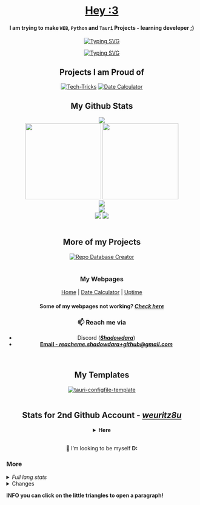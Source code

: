<!-- Sorry for writing this in HTML!

written by Shadowdara
https://github.com/shadowdara/shadowdara

This is the README.md file for my personal Github profile

-->


<div align="center">


<!-- Introduction Text -->

<h1><a href="https://tenor.com/view/girlkisser-gif-954928936650434423">Hey :3<a></h1>

<h4>I am trying to make <code>WEB</code>, <code>Python</code> and <code>Tauri</code> Projects - learning develeper ;)</h4>


<!-- Typing SVGs -->

<a href="https://git.io/typing-svg"><img src="https://readme-typing-svg.herokuapp.com?font=Fira+Code&size=35&pause=1000&color=9745F5&center=true&vCenter=true&random=true&width=435&lines=Always+eepy;Need+to+sleep+!!" alt="Typing SVG" /></a>

<a href="https://git.io/typing-svg"><img src="https://readme-typing-svg.herokuapp.com?font=Fira+Code&size=25&pause=1000&color=9745F5&center=true&vCenter=true&random=true&width=435&lines=creating+messed+up!+code;mastering+the+chaos!" alt="Typing SVG" /></a>

<!--
https://readme-typing-svg.herokuapp.com/demo/?size=35&color=9745F5&center=true&vCenter=true&random=true&lines=Always+eepy+!!!;Need+to+sleep+!!!
-->


<!-- My Showcase Projects -->

<h2>Projects I am Proud of</h2>
<div>
  <!-- Tech-Tricks --> <a href="https://github.com/weuritz8u/Tech-Tricks"><img src="https://github-readme-stats.vercel.app/api/pin/?username=shadowdara&theme=midnight-purple&repo=Tech-Tricks" alt="Tech-Tricks"></a>
  <!-- Date Calculator --> <a href="https://github.com/weuritz8u/date-calculator"><img src="https://github-readme-stats.vercel.app/api/pin/?username=shadowdara&theme=midnight-purple&repo=date-calculator" alt="Date Calculator"></a>
</div>


<!-- My Github Stats -->

<h2>My Github Stats</h2>

<img src="https://repo-database-creator.vercel.app/api/svg/repo_count?user=shadowdara">
<br>
<img height=200 src="https://github-readme-stats.vercel.app/api?username=Shadowdara&theme=midnight-purple&show_icons=true">
<img height=200 src="https://github-readme-stats.vercel.app/api/top-langs/?username=Shadowdara&layout=compact&theme=midnight-purple&langs_count=8&hide=markdown,ini">
<br>
<img src="https://github-readme-streak-stats.herokuapp.com/?user=shadowdara&theme=midnight-purple">
<br>

<picture>
  <source
    srcset="https://github-readme-activity-graph.vercel.app/graph?username=shadowdara&bg_color=000000&color=9745f5&line=9745f5&point=FFFFFF"
    media="(prefers-color-scheme: dark)"
  />
  <source
    srcset="https://github-readme-activity-graph.vercel.app/graph?username=shadowdara&bg_color=FFE1FA&color=B20097&line=FF00D8&point=B20097"
    media="(prefers-color-scheme: light), (prefers-color-scheme: no-preference)"
  />
  <img src="https://github-readme-activity-graph.vercel.app/graph?username=shadowdara&bg_color=000000&color=9745f5&line=9745f5&point=FFFFFF" />
</picture>

<br>
<img src="https://github-profile-trophy.vercel.app/?username=shadowdara&theme=algolia&margin-w=15&margin-h=15">
<img src="https://hits.sh/github.com/shadowdara/shadowdara.svg?style=for-the-badge&label=Profile%20Views&color=white&labelColor=black&logo=github">
<br><br>


<!-- Good Project List -->

<h2>More of my Projects</h2>
<div>
  <!-- Repo Database Creator --> <a href="https://github.com/ShadowDara/repo-database-creator"><img src="https://github-readme-stats.vercel.app/api/pin/?username=shadowdara&theme=midnight-purple&repo=repo-database-creator" alt="Repo Database Creator"></a>
</div>

<br>


<!-- My own Webpages -->

<h3>My Webpages</h3>

<a href="https://shadowdara.github.io">Home</a> | <a href="https://shadowdara.github.io/date-calculator">Date Calculator</a> | <a href="https://weuritz8u.github.io/upptime">Uptime</a>

<h4>Some of my webpages not working? <a href="https://weuritz8u.github.io/upptime"><i>Check here</i></a></h4>


<!-- Contact Information -->

<h3>📫 Reach me via</h3>
<ul>
  <li>Discord (<b><i><a href="https://discord.gg/9Jh8B8pkJa">Shadowdara</a></i></b>)</li>
  <li><b><a href="mailto:reacheme.shadowdara+github@gmail.com">Email - <i>reacheme.shadowdara+github@gmail.com</i></a></b></li>
  <!--<li><b><a href="https://t.me/shadowdara">Telegram</a></b></li>-->
</ul>

<br>


<!-- My Project Templates -->

<h2>My Templates</h2>

<div>
  <!-- tauri-configfile-template --> <a href="https://github.com/ShadowDara/tauri-configfile-template"><img src="https://github-readme-stats.vercel.app/api/pin/?username=shadowdara&theme=midnight-purple&repo=tauri-configfile-template" alt="tauri-configfile-template"></a>
</div>

<br>


<!-- stats for weuritz8u -->

<h2>Stats for 2nd Github Account - <i><a href="https://github.com/weuritz8u">weuritz8u</a></i></h2>
<details><summary><b>Here</b></summary><br>
<img src="https://repo-database-creator.vercel.app/api/svg/repo_count?user=weuritz8u">
<br>
<img src="https://github-readme-stats.vercel.app/api/top-langs/?username=weuritz8u&theme=midnight-purple&layout=compact&hide=markdown,text&exclude_repo=upptime" alt="Top languages">
<br>
<img height=200 src="https://github-readme-stats.vercel.app/api?username=weuritz8u&theme=midnight-purple&show_icons=true" alt="Stats">
<img src="https://github-readme-streak-stats.herokuapp.com/?user=weuritz8u&theme=midnight-purple" alt="Streak">
<br>
<img src="https://github-readme-activity-graph.vercel.app/graph?username=weuritz8u&bg_color=000000&color=9745f5&line=9745f5&point=FFFFFF" alt="Activity graph">
<br>
<img src="https://github-profile-trophy.vercel.app/?username=weuritz8u&theme=algolia&margin-w=15&margin-h=15" alt="Trophies">
<p><i>Dont ask why i have 2, i now its stupid ;)</i></p>
</details>

<br>

<p>💞️ I’m looking to be myself <b>D:</b>

</div>


<!-- Triangel Content -->

<h3> More</h3>


<!-- Full Lang Stats -->

<details><summary><i>Full lang stats</i></summary><br>
<p><b>Shadowdara | weuritz8u</b></p>
<img src="https://github-readme-stats.vercel.app/api/top-langs/?username=Shadowdara&layout=compact&theme=midnight-purple&&langs_count=20">
<img src="https://github-readme-stats.vercel.app/api/top-langs/?username=weuritz8u&theme=midnight-purple&layout=compact&langs_count=20&exclude_repo=upptime">
</details>


<!-- Repository Data Changes -->

<details><summary>Changes</summary>
<h3>Changes</h3>
<b><i>INFO: Sometimes i am reorganising my little script project and moving them to other projects / creating a collection for them!</i></b>
<h4>Last</h4>
<ul>
	<li>deleted a lot of scripts Repositorys and moved their code to <a href="https://github.com/weuritz8u/Tech-Tricks">Tech-Tricks</a></li>
	<li>Moved my Minecraft Projects to <a href="https://github.com/weuritz8u">weuritz8u</a></li>
	<li><b>Minecraft Projects:
	<ul>
		<li><a href="https://github.com/weuritz8u/storage-datapack">storage-datapack</a></li>
		<li><a href="https://github.com/weuritz8u/no-elytra-boost">no-elytra-boost</a></li>
		<li><a href="https://github.com/weuritz8u/storage-recource-pack">storage-recource-pack</a></li>
		<li><a href="https://github.com/weuritz8u/Modrinth-Packs">Modrinth-Packs</a></li>
		<li><a href="https://github.com/weuritz8u/throwable-rp">throwable-rp</a></li>
	</ul></li>
	<li>Some other Minecraft Repositorys are deleted and moved to <a href="https://github.com/weuritz8u/Modrinth-Packs">Modrinth-Packs</a></li>
	<li><i>("Last" because i made this afterwards and i dont remember the date anymore!)</i></li>
</ul>
</details>

<p><b>INFO</b> you can click on the little triangles to open a paragraph!</p>


<!-- This is the End of the README.md file -->

<!-- I hope your are not seeing this lol :3 -->
